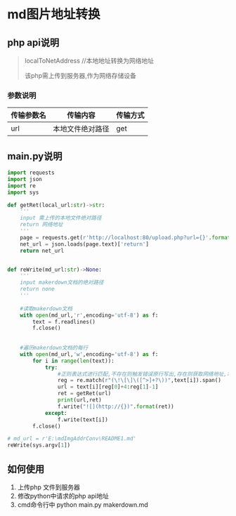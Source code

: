 # md图片地址转换

## php api说明

> localToNetAddress //本地地址转换为网络地址
>
> 该php需上传到服务器,作为网络存储设备
### 参数说明

| 传输参数名 | 传输内容         | 传输方式 |
| ---------- | ---------------- | -------- |
| url        | 本地文件绝对路径 | get      |

## main.py说明

```python
import requests
import json
import re
import sys

def getRet(local_url:str)->str:
    '''
    input 需上传的本地文件绝对路径
    return 网络地址
    '''
    page = requests.get(r'http://localhost:80/upload.php?url={}'.format(local_url))
    net_url = json.loads(page.text)['return']
    return net_url


def reWrite(md_url:str)->None:
    '''
   	input makerdown文档的绝对路径
	return none
   	'''
    
    #读取makerdown文档
    with open(md_url,'r',encoding='utf-8') as f:
        text = f.readlines()
        f.close()
	
    
    #遍历makerdown文档的每行
    with open(md_url,'w',encoding='utf-8') as f:
        for i in range(len(text)):
            try:
                #正则表达式进行匹配,不存在则触发错误原行写出,存在则获取网络地址,本地修改成网络地址
                reg = re.match(r"(\!\[\]\([^>]+?\))",text[i]).span()
                url = text[i][reg[0]+4:reg[1]-1]
                ret = getRet(url)
                print(url,ret)
                f.write("![](http://{})".format(ret))
            except:
                f.write(text[i])
        f.close()

# md_url = r'E:\mdImgAddrConv\README1.md'
reWrite(sys.argv[1])
```



## 如何使用

1. 上传php 文件到服务器
2. 修改python中请求的php api地址
3. cmd命令行中 python main.py makerdown.md
